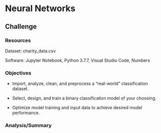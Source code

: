 # Neural Networks

## Challenge

### Resources

Dataset: charity_data.csv

Software: Jupyter Notebook, Python 3.7.7, Visual Studio Code, Numbers


### Objectives

- Import, analyze, clean, and preprocess a “real-world” classification dataset.


- Select, design, and train a binary classification model of your choosing.


- Optimize model training and input data to achieve desired model performance.


### Analysis/Summary


